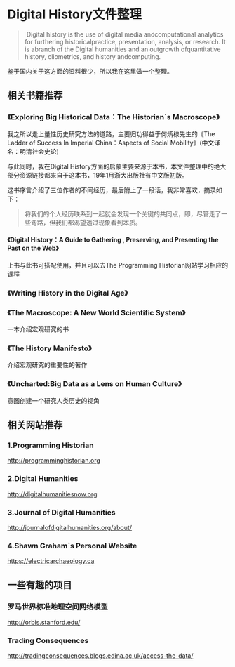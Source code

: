 # Digital History文件整理

> ​     Digital history is the use of digital media andcomputational analytics for furthering historicalpractice, presentation, analysis, or research. It is abranch of the Digital humanities and an outgrowth ofquantitative history, cliometrics, and history andcomputing.



鉴于国内关于这方面的资料很少，所以我在这里做一个整理。



## 相关书籍推荐

### 《Exploring Big Historical Data：The Historian`s Macroscope》

我之所以走上量性历史研究方法的道路，主要归功得益于何炳棣先生的《The Ladder of Success In Imperial China：Aspects of Social Mobility》(中文译名：明清社会史论)

与此同时，我在Digital History方面的启蒙主要来源于本书，本文件整理中的绝大部分资源链接都来自于这本书，19年1月浙大出版社有中文版初版。

这书序言介绍了三位作者的不同经历，最后附上了一段话，我非常喜欢，摘录如下：

> ​      将我们的个人经历联系到一起就会发现一个关键的共同点，即，尽管走了一些弯路，但我们都渴望透过现象看到本质。





#### 《Digital History：A Guide to Gathering , Preserving, and Presenting the Past on the Web》

上书与此书可搭配使用，并且可以去The Programming Historian网站学习相应的课程



### 《Writing History in the Digital Age》



### 《The Macroscope: A New World Scientific System》

一本介绍宏观研究的书



### 《The History Manifesto》

介绍宏观研究的重要性的著作



### 《Uncharted:Big Data as a Lens on Human Culture》

意图创建一个研究人类历史的视角





## 相关网站推荐

### 1.Programming Historian

<http://programminghistorian.org>

### 

### 2.Digital Humanities

<http://digitalhumanitiesnow.org>



### 3.Journal of Digital Humanities

http://journalofdigitalhumanities.org/about/



### 4.Shawn Graham`s Personal Website

<https://electricarchaeology.ca>





## 一些有趣的项目

### 罗马世界标准地理空间网络模型

<http://orbis.stanford.edu/>



### Trading Consequences

http://tradingconsequences.blogs.edina.ac.uk/access-the-data/
